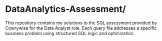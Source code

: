 # DataAnalytics-Assessment/
This repository contains my solutions to the SQL assessment provided by Cowrywise for the Data Analyst role. Each query file addresses a specific business problem using structured SQL logic and optimization.
